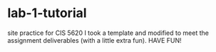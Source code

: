 # lab-1-tutorial
site practice for CIS 5620
I took a template and modified to meet the assignment deliverables (with a little extra fun). 
HAVE FUN!

